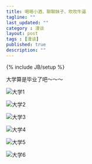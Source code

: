 ```yaml
---
title: 喝喝小酒、聊聊妹子、吹吹牛逼
tagline: ""
last_updated: ""
category : 漫谈
layout: post
tags : [漫谈]
published: true
description: ""
---
```

{% include JB/setup %}

大学算是毕业了吧～～～  

![大学1](http://rustic.oss-cn-qingdao.aliyuncs.com/2016-06-01%2020-28-52%E5%B1%8F%E5%B9%95%E6%88%AA%E5%9B%BE.png)  

![大学2](http://rustic.oss-cn-qingdao.aliyuncs.com/2016-06-01%2020-30-55%E5%B1%8F%E5%B9%95%E6%88%AA%E5%9B%BE.png)  

![大学3](http://rustic.oss-cn-qingdao.aliyuncs.com/CIMG1662.JPG)  

![大学4](http://rustic.oss-cn-qingdao.aliyuncs.com/DSC_2901.JPG)  

![大学5](http://rustic.oss-cn-qingdao.aliyuncs.com/DSC_3119.JPG)  

![大学6](http://rustic.oss-cn-qingdao.aliyuncs.com/P60527-151208.jpg)  
